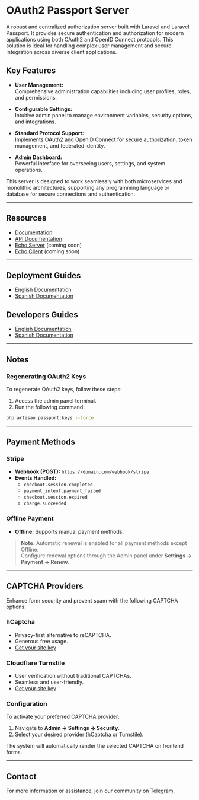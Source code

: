 # OAuth2 Passport Server

A robust and centralized authorization server built with Laravel and Laravel Passport. It provides secure authentication and authorization for modern applications using both OAuth2 and OpenID Connect protocols. This solution is ideal for handling complex user management and secure integration across diverse client applications.

## Key Features

- **User Management:**  
    Comprehensive administration capabilities including user profiles, roles, and permissions.

- **Configurable Settings:**  
    Intuitive admin panel to manage environment variables, security options, and integrations.

- **Standard Protocol Support:**  
    Implements OAuth2 and OpenID Connect for secure authorization, token management, and federated identity.

- **Admin Dashboard:**  
    Powerful interface for overseeing users, settings, and system operations.

This server is designed to work seamlessly with both microservices and monolithic architectures, supporting any programming language or database for secure connections and authentication.

---

## Resources

- [Documentation](https://gitlab.com/elyerr/oauth2-passport-server/-/wikis/home)  
- [API Documentation](https://documenter.getpostman.com/view/5625104/2sB2xBDq6o)  
- [Echo Server](https://gitlab.com/elyerr/echo-server) (coming soon)  
- [Echo Client](https://gitlab.com/elyerr/echo-client-js) (coming soon)

---

## Deployment Guides

- [English Documentation](./docs/deploy/deploy_en.md)  
- [Spanish Documentation](./docs/deploy/deploy_es.md)

## Developers Guides

- [English Documentation](./docs/dev/developers_en.md)  
- [Spanish Documentation](./docs/deploy/deploy_es.md)

---

## Notes

### Regenerating OAuth2 Keys

To regenerate OAuth2 keys, follow these steps:
1. Access the admin panel terminal.
2. Run the following command:

```bash
php artisan passport:keys --force
```

---

## Payment Methods

### Stripe

- **Webhook (POST):** `https://domain.com/webhook/stripe`
- **Events Handled:**
    - `checkout.session.completed`
    - `payment_intent.payment_failed`
    - `checkout.session.expired`
    - `charge.succeeded`

### Offline Payment

- **Offline:** Supports manual payment methods.

> **Note:** Automatic renewal is enabled for all payment methods except Offline.  
> Configure renewal options through the Admin panel under **Settings → Payment → Renew**.

---

## CAPTCHA Providers

Enhance form security and prevent spam with the following CAPTCHA options:

### hCaptcha

- Privacy-first alternative to reCAPTCHA.
- Generous free usage.
- [Get your site key](https://dashboard.hcaptcha.com/signup)

### Cloudflare Turnstile

- User verification without traditional CAPTCHAs.
- Seamless and user-friendly.
- [Get your site key](https://dash.cloudflare.com/)

### Configuration

To activate your preferred CAPTCHA provider:
1. Navigate to **Admin → Settings → Security**.
2. Select your desired provider (hCaptcha or Turnstile).

The system will automatically render the selected CAPTCHA on frontend forms.

---

## Contact

For more information or assistance, join our community on [Telegram](https://t.me/elyerr).

